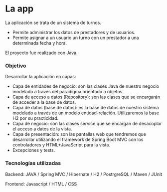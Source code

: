 # La app

La aplicación se trata de un sistema de turnos.
- Permite administrar los datos de prestadores y de usuarios.
- Permite asignar a un usuario un turno con un prestador a una determinada fecha y hora.

El proyecto fue realizado con Java.


### Objetivo

Desarrollar la aplicación en capas:

- Capa de entidades de negocio: son las clases Java de nuestro negocio modelado a través del paradigma orientado a objetos.
- Capa de acceso a datos (Repository): son las clases que se encargarán de acceder a la base de datos.
- Capa de datos (base de datos): es la base de datos de nuestro sistema modelado a través de un modelo entidad-relación. Utilizaremos la base H2 por su practicidad.
- Capa de negocio: son las clases service que se encargan de desacoplar el acceso a datos de la vista.
- Capa de presentación: son las pantallas web que tendremos que desarrollar utilizando el framework de Spring Boot MVC con los controladores y HTML+JavaScript para la vista.
- Excepciones y tests.


### Tecnologías utilizadas

Backend:
JAVA / Spring MVC / Hibernate / H2 / PostrgreSQL / Maven / JUnit

Frontend:
Javascript / HTML / CSS
